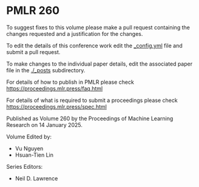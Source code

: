 # PMLR 260

To suggest fixes to this volume please make a pull request containing the changes requested and a justification for the changes.

To edit the details of this conference work edit the [_config.yml](./_config.yml) file and submit a pull request.

To make changes to the individual paper details, edit the associated paper file in the [./_posts](./_posts) subdirectory.

For details of how to publish in PMLR please check https://proceedings.mlr.press/faq.html

For details of what is required to submit a proceedings please check https://proceedings.mlr.press/spec.html



Published as Volume 260 by the Proceedings of Machine Learning Research on 14 January 2025.

Volume Edited by:
  * Vu Nguyen
  * Hsuan-Tien Lin

Series Editors:
  * Neil D. Lawrence
